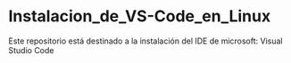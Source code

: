 # Instalacion_de_VS-Code_en_Linux
Este repositorio está destinado a la instalación del IDE de microsoft: Visual Studio Code
